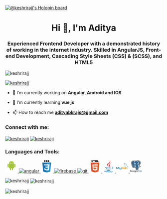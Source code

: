 [![@keshrirajj's Holopin board](https://holopin.me/keshrirajj)](https://holopin.io/@keshrirajj)

<h1 align="center">Hi 👋, I'm Aditya</h1>
<h3 align="center">Experienced Frontend Developer with a demonstrated history of working in the internet industry. Skilled in AngularJS, Front-end Development, Cascading Style Sheets (CSS) & (SCSS), and HTML5</h3>


<p align="left"> <img src="https://komarev.com/ghpvc/?username=keshrirajj&label=Profile%20views&color=0e75b6&style=flat" alt="keshrirajj" /> </p>
<p align="left"> <a href="https://github.com/ryo-ma/github-profile-trophy"><img src="https://github-profile-trophy.vercel.app/?username=keshrirajj" alt="keshrirajj" /></a> </p>

- 🔭 I’m currently working on **Angular, Android and IOS**

- 🌱 I’m currently learning **vue js**

- 📫 How to reach me **adityabkrajs@gmail.com**

<h3 align="left">Connect with me:</h3>
<p align="left">
<a href="https://linkedin.com/in/keshrirajj" target="blank"><img align="center" src="https://raw.githubusercontent.com/rahuldkjain/github-profile-readme-generator/master/src/images/icons/Social/linked-in-alt.svg" alt="keshrirajj" height="30" width="40" /></a>
<a href="https://www.leetcode.com/keshrirajj" target="blank"><img align="center" src="https://raw.githubusercontent.com/rahuldkjain/github-profile-readme-generator/master/src/images/icons/Social/leet-code.svg" alt="keshrirajj" height="30" width="40" /></a>
</p>

<h3 align="left">Languages and Tools:</h3>
<p align="left"> <a href="https://developer.android.com" target="_blank" rel="noreferrer"> <img src="https://raw.githubusercontent.com/devicons/devicon/master/icons/android/android-original-wordmark.svg" alt="android" width="40" height="40"/> </a> <a href="https://angular.io" target="_blank" rel="noreferrer"> <img src="https://angular.io/assets/images/logos/angular/angular.svg" alt="angular" width="40" height="40"/> </a> <a href="https://www.w3schools.com/css/" target="_blank" rel="noreferrer"> <img src="https://raw.githubusercontent.com/devicons/devicon/master/icons/css3/css3-original-wordmark.svg" alt="css3" width="40" height="40"/> </a> <a href="https://firebase.google.com/" target="_blank" rel="noreferrer"> <img src="https://www.vectorlogo.zone/logos/firebase/firebase-icon.svg" alt="firebase" width="40" height="40"/> </a> <a href="https://git-scm.com/" target="_blank" rel="noreferrer"> <img src="https://www.vectorlogo.zone/logos/git-scm/git-scm-icon.svg" alt="git" width="40" height="40"/> </a> <a href="https://www.w3.org/html/" target="_blank" rel="noreferrer"> <img src="https://raw.githubusercontent.com/devicons/devicon/master/icons/html5/html5-original-wordmark.svg" alt="html5" width="40" height="40"/> </a> <a href="https://www.java.com" target="_blank" rel="noreferrer"> <img src="https://raw.githubusercontent.com/devicons/devicon/master/icons/java/java-original.svg" alt="java" width="40" height="40"/> </a> <a href="https://www.mysql.com/" target="_blank" rel="noreferrer"> <img src="https://raw.githubusercontent.com/devicons/devicon/master/icons/mysql/mysql-original-wordmark.svg" alt="mysql" width="40" height="40"/> </a> <a href="https://www.postgresql.org" target="_blank" rel="noreferrer"> <img src="https://raw.githubusercontent.com/devicons/devicon/master/icons/postgresql/postgresql-original-wordmark.svg" alt="postgresql" width="40" height="40"/> </a> </p>

<p><img align="left" src="https://github-readme-stats.vercel.app/api/top-langs?username=keshrirajj&show_icons=true&locale=en&layout=compact" alt="keshrirajj" /></p>

<p>&nbsp;<img align="center" src="https://github-readme-stats.vercel.app/api?username=keshrirajj&show_icons=true&locale=en" alt="keshrirajj" /></p>

<p><img align="center" src="https://github-readme-streak-stats.herokuapp.com/?user=keshrirajj&" alt="keshrirajj" /></p>
